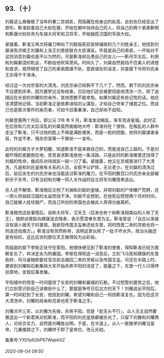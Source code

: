 ## 93.（十）
刘粲这么做像极了当年的秦二世胡亥，而隐藏在他身边的赵高，此刻也已经显出了原形。靳准趁着自己大权在握，开始在朝中扶持自己的人，将自己的两个弟弟靳明和靳康分别任命为车骑大将军和卫将军，开始独揽汉国的军政大权。



紧接着，靳准又再次将屠刀伸向了刘聪临死前安排辅政的几个刘姓亲王，他找到刘粲诬告济南王刘骥和上洛王刘景欲联合大臣谋反。毕竟是自己的弟弟，一开始对于这则消息刘粲也是不以为然的，可是靳准却怂恿自己的女儿——靳月华太后，利用和刘粲厮混的机会，不断给他吹耳旁风。时间久了，刘粲自然抵挡不住美人的诱惑和哀求，竟然相信了自己的弟弟图谋不轨，意欲谋反的谣言，并直接下令将刘氏亲王杀得干干净净。



经过这一次对宗室的大清洗，刘氏宗亲已经剩不下几个了，然而，剩下的刘氏宗亲不应感到庆幸，因为噩梦远没有结束。日后他们还会被更彻底地清洗一次，除了追随远在长安的刘曜的宗亲外，其他悉数不能幸免。如果刘粲还有些记性的话，他应该清楚地记得，当初靳准正是依靠诬陷刘乂谋反，才给自己夺来了储君之位。而自己也是那次事件的亲历者，可如今旧事重演，自己却尚不自知。



刘粲登基两个月后，即公元 318 年 9 月，靳准发动叛乱，率军攻进皇城。此时正在后宫和几位太后淫乱的刘粲竟然痴痴地大呼：靳准何在？很快，在叛乱的人群中走出了靳准，只不过他的脸上不再是满脸堆笑，而是一脸的阴狠，他将刘粲谋害亲叔，忤逆不孝，残杀宗室等一干罪状一一宣布。



此时的刘粲方才大梦初醒，知道靳准不是来救自己的，而是送自己上路的。于是刘粲吓得赶紧跪倒在地，苦苦哀求靳准放他一条活路，只是此时的靳准哪里还饶得了刘粲的性命，像阎乐对待胡亥一般一刀了事。紧接着，他又在京城里进行了大清洗，凡是和刘氏皇族有关系的人员，全部予以铲除，无论老少。在刘粲的清洗过后，劫后余生的刘氏宗亲也没能逃过靳准的屠刀，在平阳的数百口刘氏宗亲全部被斩杀于东市，只有当初和刘曜一同入关作战的征北将军刘雅侥幸逃出。



杀人还不解恨，靳准随后又刨了刘渊和刘聪的皇陵，并把刘聪的尸体曝尸荒野，还一把火将匈奴汉国的太庙焚烧干净。刘聪不会想到，在他死后短短两个月的时间，自己就被人挖坟掘尸，而自己所创的帝国也会被此人弄得分崩离析。



靳准做完这些事情后，自称大将军，汉天王（后来也有个和靳准相类似的人称了天王），随即派使臣向建康送去降表，表示愿意奉东晋为主。靳准曾说：「自古以来就没有胡人做天子的事情，我欲将传国玉玺奉还给东晋，同时西晋二帝的灵柩也将一同送还给南方。」靳准没有贸然称帝，说明这家伙除了一肚子坏水外，政治头脑还是有些的，这比后世的那位天王做得较为出彩些。



而祖逖的部下李矩正驻守在荥阳，他很快便见到了靳准的使者，得知靳准已经为晋朝复仇了，并决定永为附庸国。李矩在得知这一消息后，立刻飞马告知建康的东晋政府，司马睿随即委任官员前去接回二帝的灵柩以及传国玉玺。可还在半路上时，便收到刘曜和石勒集结大军开始杀奔平阳的消息了，掂量之下，东晋一行人只得停驻原地，坐观后事发展。



平阳城中的惊变一时间震惊了长安的刘曜和襄城的石勒，不过短暂的震惊之后，他们立刻意识到自己该做些什么了，那就是争夺日后北方的天下！刘雅逃出平阳后，第一时间赶到了长安，他找到刘曜，希望刘曜和自己一同找靳准复仇，因为在这次大清洗中，刘曜的母亲和兄弟也死于靳准之手。



刘曜点齐三军，以刘雅为先锋，杀奔平阳。但是「蛇无头不行」，众人无主自然要推选出一个新君来对抗靳准，而平阳的刘氏皇族都被杀光了，只留下刘雅和刘曜两人，论综合实力，自然是刘曜胜出啊。于是，在半道上，众人一致推举刘曜当皇帝，几番推辞之下，刘曜终于即了皇帝位，改元光初。



备案号:YX01p62bP67WqeAXZ


###### 2020-06-04 09:50
